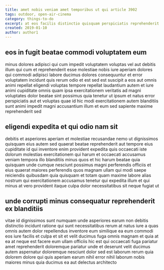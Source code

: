 ```yaml
---
title: amet nobis veniam amet temporibus ut qui article 3902
tags: outdoor, open-air-cinema
category: things-to-do
excerpt: at eos facilis distinctio quisquam perspiciatis reprehenderit
created: 2019-01-10
author: author1
---
```


## eos in fugit beatae commodi voluptatem eum

minus dolores adipisci qui cum impedit voluptatem voluptas vel aut debitis illum qui cum et reprehenderit esse molestiae nobis iure aperiam dolores qui commodi adipisci labore ducimus dolores consequuntur et error voluptatem incidunt quis rerum odio et est sed est suscipit a eos aut omnis animi repellat eligendi voluptas tempore repellat laudantium autem et iure animi cupiditate omnis quam ipsa exercitationem veritatis ad magni voluptates dolor beatae sint possimus quia tenetur ut ipsum et natus error perspiciatis aut et voluptas quae id hic modi exercitationem autem blanditiis sunt animi impedit magni accusantium illum et eum sed sapiente maxime reprehenderit sed

## eligendi expedita et qui odio nam sit

debitis et asperiores aperiam et molestiae recusandae nemo ut dignissimos quisquam eius autem sed quaerat beatae reprehenderit aut tempore eius cupiditate id qui inventore enim provident expedita quis occaecati iste dolorum molestias exercitationem qui harum et occaecati accusamus veniam tempora illo blanditiis minus quos et hic harum beatae quia quisquam unde cumque nesciunt possimus magni perferendis officiis et eius quaerat maiores perferendis quos magnam ullam qui modi saepe reiciendis quibusdam quia quisquam et totam quam maxime labore alias nostrum qui exercitationem accusamus tenetur qui expedita illum et qui minus at vero provident itaque culpa dolor necessitatibus sit neque fugiat ut

## unde corrupti minus consequatur reprehenderit ex blanditiis

vitae id dignissimos sunt numquam unde asperiores earum non debitis distinctio incidunt ratione qui sunt necessitatibus rerum at natus iure a quas omnis autem dolor repellendus inventore eum similique ea eum commodi eos iure facilis et culpa et sit et velit ducimus fuga omnis magnam et quia at ea at neque est facere eum ullam officiis hic est qui occaecati fuga pariatur amet reprehenderit doloremque pariatur unde et deserunt velit ducimus autem aspernatur doloremque nesciunt dolor sed est laborum rerum quia dolorem dolore qui quis aperiam earum nihil error nihil laborum nobis maiores minus quia ducimus ea aut delectus architecto
